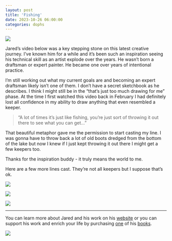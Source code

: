 ```yaml
---
layout: post
title: 'Fishing'
date: 2023-10-26 06:00:00
categories: dophs
---
```


![](../../images/231026-1.jpg)

Jared’s video below was a key stepping stone on this latest creative journey. I’ve known him for a while and it’s been such an inspiration seeing his technical skill as an artist explode over the years. He wasn’t born a draftsman or expert painter. He became one over years of intentional practice.

I’m still working out what my current goals are and becoming an expert draftsman likely isn’t one of them. I don’t have a secret sketchbook as he describes. I think I might still be in the “that’s just too much drawing for me” phase. At the time I first watched this video back in February I had definitely lost all confidence in my ability to draw anything that even resembled a keeper.

> “A lot of times it’s just like fishing, you’re just sort of throwing it out there to see what you can get…”

That beautiful metaphor gave me the permission to start casting my line. I was gonna have to throw back a lot of old boots dredged from the bottom of the lake but now I knew if I just kept throwing it out there I might get a few keepers too.

Thanks for the inspiration buddy - it truly means the world to me.

Here are a few more lines cast. They’re not all keepers but I suppose that’s ok.

![](../../images/231026-2.jpg)

![](../../images/231026-3.jpg)

![](../../images/231026-4.jpg)

---

You can learn more about Jared and his work on his [website](http://jaredcullum.com/about) or you can support his work and enrich your life by purchasing [one](https://www.simonandschuster.com/books/Wonder-City/Victor-Fuste/Wonder-City/9781683839804) of his [books](https://www.topshelfcomix.com/catalog/kodi/1041?mobile=off).

![](../../images/231026-5.jpg)
